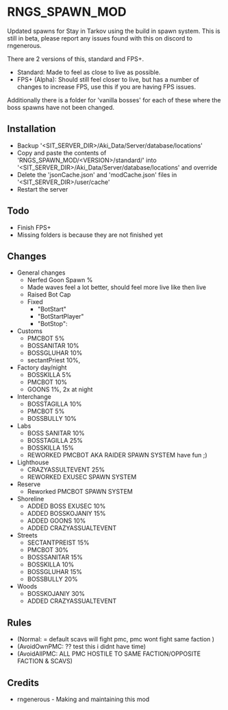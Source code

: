 # RNGS_SPAWN_MOD

Updated spawns for Stay in Tarkov using the build in spawn system. This is still in beta, please report any issues found with this on discord to rngenerous.

There are 2 versions of this, standard and FPS+.

- Standard: Made to feel as close to live as possible.
- FPS+ (Alpha): Should still feel closer to live, but has a number of changes to increase FPS, use this if you are having FPS issues.

Additionally there is a folder for 'vanilla bosses' for each of these where the boss spawns have not been changed.

## Installation

- Backup '<SIT_SERVER_DIR>/Aki_Data/Server/database/locations'
- Copy and paste the contents of 'RNGS_SPAWN_MOD/\<VERSION\>/standard/' into '<SIT_SERVER_DIR>/Aki_Data/Server/database/locations' and override
- Delete the 'jsonCache.json' and 'modCache.json' files in '<SIT_SERVER_DIR>/user/cache'
- Restart the server

## Todo

- Finish FPS+
- Missing folders is because they are not finished yet

## Changes

- General changes
  - Nerfed Goon Spawn %
  - Made waves feel a lot better, should feel more live like then live
  - Raised Bot Cap
  - Fixed
    - "BotStart"
    - "BotStartPlayer"
    - "BotStop":
- Customs
  - PMCBOT 5%
  - BOSSANITAR 10%
  - BOSSGLUHAR 10%
  - sectantPriest 10%,
- Factory day/night
  - BOSSKILLA 5%
  - PMCBOT 10%
  - GOONS 1%, 2x at night
- Interchange
  - BOSSTAGILLA 10%
  - PMCBOT 5%
  - BOSSBULLY 10%
- Labs
  - BOSS SANITAR 10%
  - BOSSTAGILLA 25%
  - BOSSKILLA 15%
  - REWORKED PMCBOT AKA RAIDER SPAWN SYSTEM have fun ;)
- Lighthouse
  - CRAZYASSULTEVENT 25%
  - REWORKED EXUSEC SPAWN SYSTEM
- Reserve
  - Reworked PMCBOT SPAWN SYSTEM
- Shoreline
  - ADDED BOSS EXUSEC 10%
  - ADDED BOSSKOJANIY 15%
  - ADDED GOONS 10%
  - ADDED CRAZYASSUALTEVENT
- Streets
  - SECTANTPREIST 15%
  - PMCBOT 30%
  - BOSSSANITAR 15%
  - BOSSKILLA 10%
  - BOSSGLUHAR 15%
  - BOSSBULLY 20%
- Woods
  - BOSSKOJANIY 30%
  - ADDED CRAZYASSUALTEVENT

## Rules

- (Normal: = default scavs will fight pmc, pmc wont fight same faction )
- (AvoidOwnPMC: ?? test this i didnt have time)
- (AvoidAllPMC: ALL PMC HOSTILE TO SAME FACTION/OPPOSITE FACTION & SCAVS)

## Credits

- rngenerous - Making and maintaining this mod
